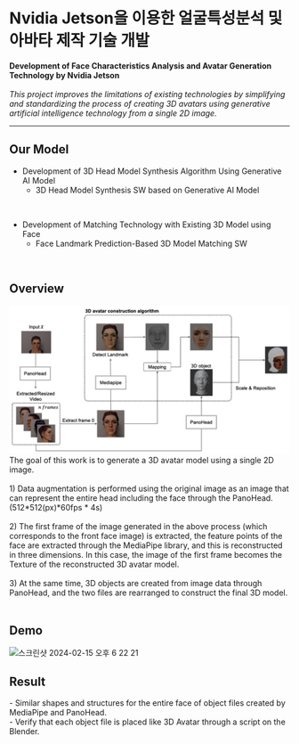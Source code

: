 # Nvidia Jetson을 이용한 얼굴특성분석 및 아바타 제작 기술 개발

**Development of Face Characteristics Analysis and Avatar Generation Technology by Nvidia Jetson** <br><br>
_This project improves the limitations of existing technologies by simplifying and standardizing the process of creating 3D avatars using generative artificial intelligence technology from a single 2D image._
***

<h2>Our Model</h2>

- Development of 3D Head Model Synthesis Algorithm Using Generative AI Model<br>
  - 3D Head Model Synthesis SW based on Generative AI Model <br>
<br>

- Development of Matching Technology with Existing 3D Model using Face<br>
  - Face Landmark Prediction-Based 3D Model Matching SW
 
<br>
<h2>Overview</h2>
<img src="./assets/workflow.png"><br>
The goal of this work is to generate a 3D avatar model using a single 2D image.  <br><br>
1) Data augmentation is performed using the original image as an image that can represent the entire head including the face through the PanoHead. (512*512(px)*60fps * 4s)  <br><br>
2) The first frame of the image generated in the above process (which corresponds to the front face image) is extracted, the feature points of the face are extracted through the MediaPipe library, and this is reconstructed in three dimensions. In this case, the image of the first frame becomes the Texture of the reconstructed 3D avatar model.  <br><br>
3) At the same time, 3D objects are created from image data through PanoHead, and the two files are rearranged to construct the final 3D model.  
<br>
<br>
<h2>Demo</h2>
<img width="729" alt="스크린샷 2024-02-15 오후 6 22 21" src="https://github.com/Media-4-Machine-Laboratory/3D_face_Reconstruction/assets/126739106/3f3998c3-604d-4dbb-9ff0-dc1e0b1b84d5"><br>

<h2>Result</h2>
- Similar shapes and structures for the entire face of object files created by MediaPipe and PanoHead.<br>
- Verify that each object file is placed like 3D Avatar through a script on the Blender.
